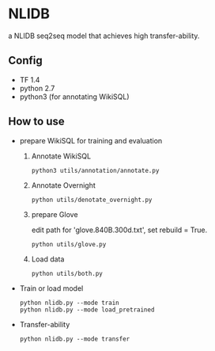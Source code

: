 # NLIDB
a NLIDB seq2seq model that achieves high transfer-ability. 

## Config
- TF 1.4
- python 2.7
- python3 (for annotating WikiSQL)

## How to use
- prepare WikiSQL for training and evaluation

  1. Annotate WikiSQL
  
         python3 utils/annotation/annotate.py
    
  2. Annotate Overnight
  
         python utils/denotate_overnight.py
         
  3. prepare Glove
      
     edit path for 'glove.840B.300d.txt', set rebuild = True.
     
         python utils/glove.py
      
  4. Load data
      
         python utils/both.py
      
- Train or load model 
    
      python nlidb.py --mode train
      python nlidb.py --mode load_pretrained
      
- Transfer-ability
      
      python nlidb.py --mode transfer
